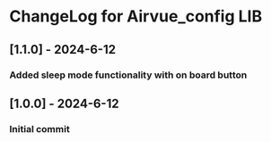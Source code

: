# ChangeLog for Airvue_config LIB

## [1.1.0] - 2024-6-12
### Added sleep mode functionality with on board button

## [1.0.0] - 2024-6-12
### Initial commit